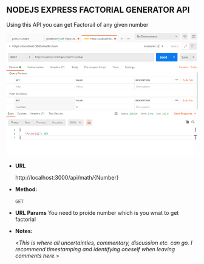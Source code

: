 ﻿**NODEJS EXPRESS FACTORIAL GENERATOR API**
----
 Using this API you can get Factorail of any given number 
 
 
 ![](Assest/postman_img.PNG)

* **URL**

  http://localhost:3000/api/math/{Number}

* **Method:**
  
  `GET` 
*  **URL Params**
  You need to proide number which is you wnat to get factorial 


* **Notes:**

  <_This is where all uncertainties, commentary, discussion etc. can go. I recommend timestamping and identifying oneself when leaving comments here._> 

